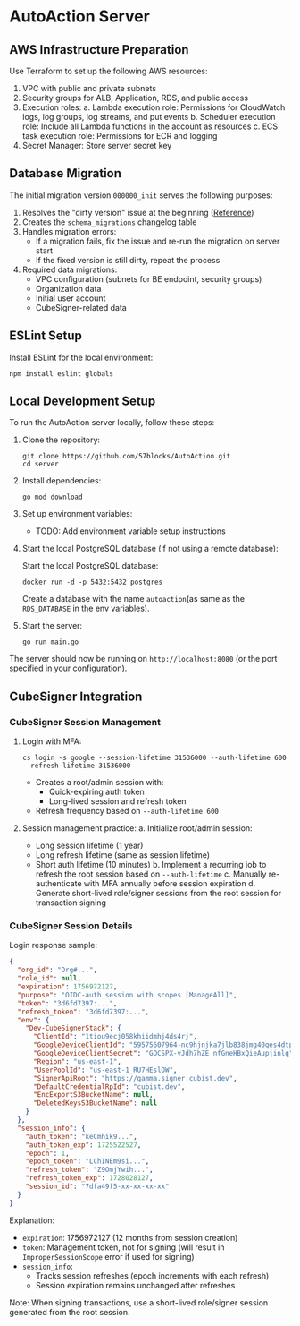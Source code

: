# AutoAction Server

## AWS Infrastructure Preparation

Use Terraform to set up the following AWS resources:

1. VPC with public and private subnets
2. Security groups for ALB, Application, RDS, and public access
3. Execution roles:
   a. Lambda execution role: Permissions for CloudWatch logs, log groups, log streams, and put events
   b. Scheduler execution role: Include all Lambda functions in the account as resources
   c. ECS task execution role: Permissions for ECR and logging
4. Secret Manager: Store server secret key

## Database Migration

The initial migration version `000000_init` serves the following purposes:

1. Resolves the "dirty version" issue at the beginning ([Reference](https://github.com/golang-migrate/migrate/issues/282#issuecomment-660760237))
2. Creates the `schema_migrations` changelog table
3. Handles migration errors:
   - If a migration fails, fix the issue and re-run the migration on server start
   - If the fixed version is still dirty, repeat the process
4. Required data migrations:
   - VPC configuration (subnets for BE endpoint, security groups)
   - Organization data
   - Initial user account
   - CubeSigner-related data

## ESLint Setup

Install ESLint for the local environment:

```
npm install eslint globals
```

## Local Development Setup

To run the AutoAction server locally, follow these steps:

1. Clone the repository:

   ```
   git clone https://github.com/57blocks/AutoAction.git
   cd server
   ```

2. Install dependencies:

   ```
   go mod download
   ```

3. Set up environment variables:

   - TODO: Add environment variable setup instructions

4. Start the local PostgreSQL database (if not using a remote database):

   Start the local PostgreSQL database:

   ```
   docker run -d -p 5432:5432 postgres
   ```

   Create a database with the name `autoaction`(as same as the `RDS_DATABASE` in the env variables).

5. Start the server:
   ```
   go run main.go
   ```

The server should now be running on `http://localhost:8080` (or the port specified in your configuration).

## CubeSigner Integration

### CubeSigner Session Management

1. Login with MFA:

   ```
   cs login -s google --session-lifetime 31536000 --auth-lifetime 600 --refresh-lifetime 31536000
   ```

   - Creates a root/admin session with:
     - Quick-expiring auth token
     - Long-lived session and refresh token
   - Refresh frequency based on `--auth-lifetime 600`

2. Session management practice:
   a. Initialize root/admin session:
   - Long session lifetime (1 year)
   - Long refresh lifetime (same as session lifetime)
   - Short auth lifetime (10 minutes)
     b. Implement a recurring job to refresh the root session based on `--auth-lifetime`
     c. Manually re-authenticate with MFA annually before session expiration
     d. Generate short-lived role/signer sessions from the root session for transaction signing

### CubeSigner Session Details

Login response sample:

```json
{
  "org_id": "Org#...",
  "role_id": null,
  "expiration": 1756972127,
  "purpose": "OIDC-auth session with scopes [ManageAll]",
  "token": "3d6fd7397:...",
  "refresh_token": "3d6fd7397:...",
  "env": {
    "Dev-CubeSignerStack": {
      "ClientId": "1tiou9ecj058khiidmhj4ds4rj",
      "GoogleDeviceClientId": "59575607964-nc9hjnjka7jlb838jmg40qes4dtpsm6e.apps.googleusercontent.com",
      "GoogleDeviceClientSecret": "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",
      "Region": "us-east-1",
      "UserPoolId": "us-east-1_RU7HEslOW",
      "SignerApiRoot": "https://gamma.signer.cubist.dev",
      "DefaultCredentialRpId": "cubist.dev",
      "EncExportS3BucketName": null,
      "DeletedKeysS3BucketName": null
    }
  },
  "session_info": {
    "auth_token": "keCmhik9...",
    "auth_token_exp": 1725522527,
    "epoch": 1,
    "epoch_token": "LChINEm9si...",
    "refresh_token": "Z9OmjYwih...",
    "refresh_token_exp": 1728028127,
    "session_id": "7dfa49f5-xx-xx-xx-xx"
  }
}
```

Explanation:

- `expiration`: 1756972127 (12 months from session creation)
- `token`: Management token, not for signing (will result in `ImproperSessionScope` error if used for signing)
- `session_info`:
  - Tracks session refreshes (epoch increments with each refresh)
  - Session expiration remains unchanged after refreshes

Note: When signing transactions, use a short-lived role/signer session generated from the root session.
